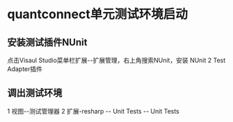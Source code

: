 # quantconnect单元测试环境启动

## 安装测试插件NUnit
点击Visaul Studio菜单栏扩展--扩展管理，右上角搜索NUnit，安装 NUnit 2 Test Adapter插件

## 调出测试环境

1 视图--测试管理器
2 扩展-resharp -- Unit Tests -- Unit Tests  